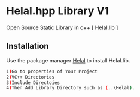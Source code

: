 # Helal.hpp Library V1
Open Source Static Library in c++  [ Helal.lib  ]
## Installation

Use the package manager [Helal](https://github.com/maq77/Helal_hpp_Library) to install Helal.lib.

```bash
1)Go to properties of Your Project
2)VC++ Directories
3)Include Directoies
4)Then Add Library Directory such as (..\Helal).
```


